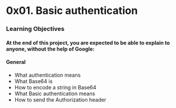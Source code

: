 # 0x01. Basic authentication

### Learning Objectives
#### At the end of this project, you are expected to be able to explain to anyone, without the help of Google:

#### General
* What authentication means
* What Base64 is
* How to encode a string in Base64
* What Basic authentication means
* How to send the Authorization header
